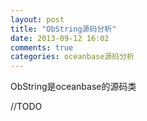 ```yaml
---
layout: post
title: "ObString源码分析"
date: 2013-09-12 16:02
comments: true
categories: oceanbase源码分析
---
```


ObString是oceanbase的源码类

//TODO
